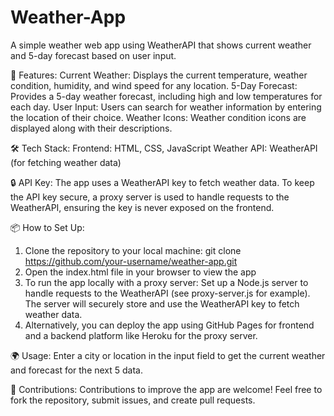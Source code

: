 # Weather-App
A simple weather web app using WeatherAPI that shows current weather and 5-day forecast based on user input.

🔧 Features:
Current Weather: Displays the current temperature, weather condition, humidity, and wind speed for any location.
5-Day Forecast: Provides a 5-day weather forecast, including high and low temperatures for each day.
User Input: Users can search for weather information by entering the location of their choice.
Weather Icons: Weather condition icons are displayed along with their descriptions.

🛠️ Tech Stack:
Frontend: HTML, CSS, JavaScript
Weather API: WeatherAPI (for fetching weather data)

🔒 API Key:
The app uses a WeatherAPI key to fetch weather data.
To keep the API key secure, a proxy server is used to handle requests to the WeatherAPI, ensuring the key is never exposed on the frontend.

📦 How to Set Up:
1. Clone the repository to your local machine:
git clone https://github.com/your-username/weather-app.git
2. Open the index.html file in your browser to view the app
3. To run the app locally with a proxy server:
Set up a Node.js server to handle requests to the WeatherAPI (see proxy-server.js for example).
The server will securely store and use the WeatherAPI key to fetch weather data.
4. Alternatively, you can deploy the app using GitHub Pages for frontend and a backend platform like Heroku for the proxy server.

🌍 Usage:
Enter a city or location in the input field to get the current weather and forecast for the next 5 data.

🌟 Contributions:
Contributions to improve the app are welcome! Feel free to fork the repository, submit issues, and create pull requests.

